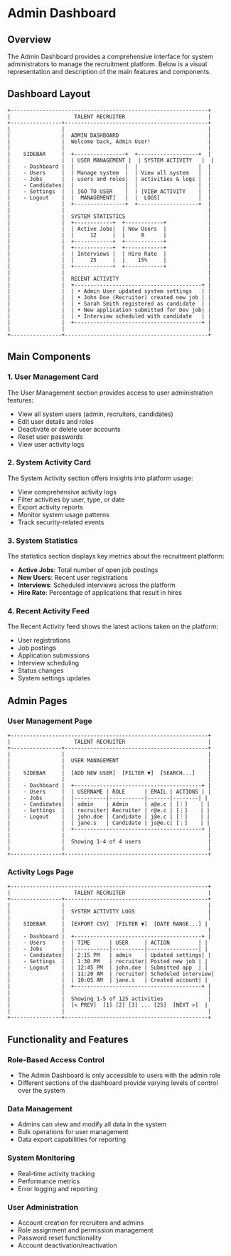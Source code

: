 # Admin Dashboard

## Overview

The Admin Dashboard provides a comprehensive interface for system administrators to manage the recruitment platform. Below is a visual representation and description of the main features and components.

## Dashboard Layout

```
+--------------------------------------------------------------+
|                    TALENT RECRUITER                          |
+----------------+---------------------------------------------+
|                |                                             |
|                |  ADMIN DASHBOARD                            |
|                |  Welcome back, Admin User!                  |
|                |                                             |
|    SIDEBAR     |  +----------------+  +-------------------+  |
|                |  | USER MANAGEMENT |  | SYSTEM ACTIVITY   |  |
|    - Dashboard |  |                |  |                   |  |
|    - Users     |  | Manage system  |  | View all system   |  |
|    - Jobs      |  | users and roles|  | activities & logs |  |
|    - Candidates|  |                |  |                   |  |
|    - Settings  |  | [GO TO USER    |  | [VIEW ACTIVITY    |  |
|    - Logout    |  |  MANAGEMENT]   |  |  LOGS]            |  |
|                |  +----------------+  +-------------------+  |
|                |                                             |
|                |  SYSTEM STATISTICS                          |
|                |  +------------+  +------------+             |
|                |  | Active Jobs|  | New Users  |             |
|                |  |     12     |  |     8      |             |
|                |  +------------+  +------------+             |
|                |  +------------+  +------------+             |
|                |  | Interviews |  | Hire Rate  |             |
|                |  |     25     |  |    15%     |             |
|                |  +------------+  +------------+             |
|                |                                             |
|                |  RECENT ACTIVITY                            |
|                |  +----------------------------------------+ |
|                |  | • Admin User updated system settings   | |
|                |  | • John Doe (Recruiter) created new job | |
|                |  | • Sarah Smith registered as candidate  | |
|                |  | • New application submitted for Dev job| |
|                |  | • Interview scheduled with candidate   | |
|                |  +----------------------------------------+ |
|                |                                             |
+----------------+---------------------------------------------+
```

## Main Components

### 1. User Management Card

The User Management section provides access to user administration features:

- View all system users (admin, recruiters, candidates)
- Edit user details and roles
- Deactivate or delete user accounts
- Reset user passwords
- View user activity logs

### 2. System Activity Card

The System Activity section offers insights into platform usage:

- View comprehensive activity logs
- Filter activities by user, type, or date
- Export activity reports
- Monitor system usage patterns
- Track security-related events

### 3. System Statistics

The statistics section displays key metrics about the recruitment platform:

- **Active Jobs**: Total number of open job postings
- **New Users**: Recent user registrations
- **Interviews**: Scheduled interviews across the platform
- **Hire Rate**: Percentage of applications that result in hires

### 4. Recent Activity Feed

The Recent Activity feed shows the latest actions taken on the platform:

- User registrations
- Job postings
- Application submissions
- Interview scheduling
- Status changes
- System settings updates

## Admin Pages

### User Management Page

```
+--------------------------------------------------------------+
|                    TALENT RECRUITER                          |
+----------------+---------------------------------------------+
|                |                                             |
|                |  USER MANAGEMENT                            |
|                |                                             |
|    SIDEBAR     |  [ADD NEW USER]  [FILTER ▼]  [SEARCH...]    |
|                |                                             |
|    - Dashboard |  +----------------------------------------+ |
|    - Users     |  | USERNAME | ROLE      | EMAIL | ACTIONS | |
|    - Jobs      |  |----------|-----------|-------|--------| |
|    - Candidates|  | admin    | Admin     | a@e.c | [⋮]    | |
|    - Settings  |  | recruiter| Recruiter | r@e.c | [⋮]    | |
|    - Logout    |  | john.doe | Candidate | j@e.c | [⋮]    | |
|                |  | jane.s   | Candidate | js@e.c| [⋮]    | |
|                |  +----------------------------------------+ |
|                |                                             |
|                |  Showing 1-4 of 4 users                     |
|                |                                             |
+----------------+---------------------------------------------+
```

### Activity Logs Page

```
+--------------------------------------------------------------+
|                    TALENT RECRUITER                          |
+----------------+---------------------------------------------+
|                |                                             |
|                |  SYSTEM ACTIVITY LOGS                       |
|                |                                             |
|    SIDEBAR     |  [EXPORT CSV]  [FILTER ▼]  [DATE RANGE...] |
|                |                                             |
|    - Dashboard |  +----------------------------------------+ |
|    - Users     |  | TIME      | USER     | ACTION         | |
|    - Jobs      |  |-----------|----------|----------------| |
|    - Candidates|  | 2:15 PM   | admin    | Updated settings| |
|    - Settings  |  | 1:30 PM   | recruiter| Posted new job | |
|    - Logout    |  | 12:45 PM  | john.doe | Submitted app  | |
|                |  | 11:20 AM  | recruiter| Scheduled interview|
|                |  | 10:05 AM  | jane.s   | Created account| |
|                |  +----------------------------------------+ |
|                |                                             |
|                |  Showing 1-5 of 125 activities              |
|                |  [< PREV]  [1] [2] [3] ... [25]  [NEXT >]  |
|                |                                             |
+----------------+---------------------------------------------+
```

## Functionality and Features

### Role-Based Access Control
- The Admin Dashboard is only accessible to users with the admin role
- Different sections of the dashboard provide varying levels of control over the system

### Data Management
- Admins can view and modify all data in the system
- Bulk operations for user management
- Data export capabilities for reporting

### System Monitoring
- Real-time activity tracking
- Performance metrics
- Error logging and reporting

### User Administration
- Account creation for recruiters and admins
- Role assignment and permission management
- Password reset functionality
- Account deactivation/reactivation
